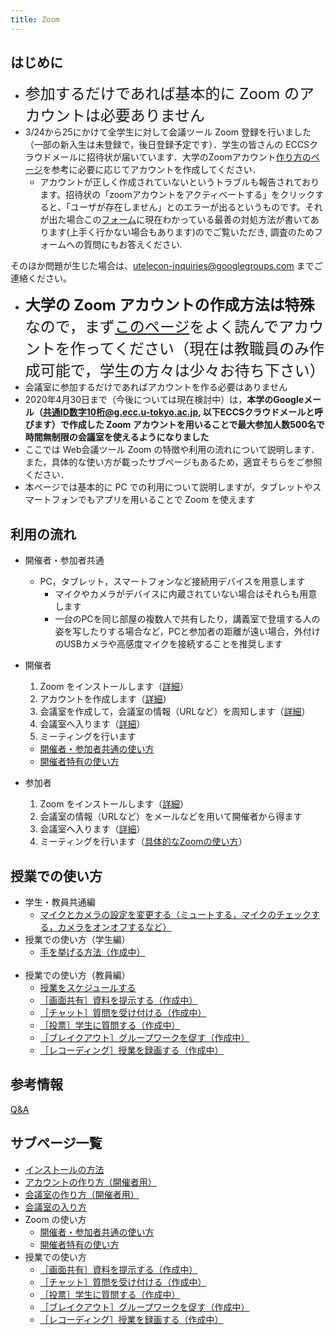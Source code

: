 ```yaml
---
title: Zoom
---
```


## はじめに

* <span style="font-size:1.5rem;">参加するだけであれば基本的に Zoom のアカウントは必要ありません</span>
* 3/24から25にかけて全学生に対して会議ツール Zoom 登録を行いました（一部の新入生は未登録で，後日登録予定です）．学生の皆さんの ECCSクラウドメールに招待状が届いています．大学のZoomアカウント[作り方のページ](create_account)を参考に必要に応じてアカウントを作成してください．
  * アカウントが正しく作成されていないというトラブルも報告されております。招待状の「zoomアカウントをアクティベートする」をクリックすると、「ユーザが存在しません」とのエラーが出るというものです。それが出た場合この<a href="https://tinyurl.com/v5pvzb5">フォーム</a>に現在わかっている最善の対処方法が書いてあります(上手く行かない場合もあります)のでご覧いただき, 調査のためフォームへの質問にもお答えください.
<!--
現在Zoom社と原因究明を図っておりますが若干時間がかかる見込みです。
-->
そのほか問題が生じた場合は、utelecon-inquiries@googlegroups.com までご連絡ください。
* <span style="font-size:1.5rem;">**大学の Zoom アカウントの作成方法は特殊**なので，まず<a href="create_account" target="">このページ</a>をよく読んでアカウントを作ってください（現在は教職員のみ作成可能で，学生の方々は少々お待ち下さい）</span>
* 会議室に参加するだけであればアカウントを作る必要はありません  
* 2020年4月30日まで（今後については現在検討中）は，**本学のGoogleメール（共通ID数字10桁@g.ecc.u-tokyo.ac.jp, 以下ECCSクラウドメールと呼びます）で作成した Zoom アカウントを用いることで最大参加人数500名で時間無制限の会議室を使えるようになりました**   
* ここでは Web会議ツール Zoom の特徴や利用の流れについて説明します．また，具体的な使い方が載ったサブページもあるため，適宜そちらをご参照ください．  
* 本ページでは基本的に PC での利用について説明しますが，タブレットやスマートフォンでもアプリを用いることで Zoom を使えます  


## 利用の流れ

* 開催者・参加者共通  
  * PC，タブレット，スマートフォンなど接続用デバイスを用意します
    * マイクやカメラがデバイスに内蔵されていない場合はそれらも用意します
    * 一台のPCを同じ部屋の複数人で共有したり，講義室で登壇する人の姿を写したりする場合など，PCと参加者の距離が遠い場合，外付けのUSBカメラや高感度マイクを接続することを推奨します  
    
* 開催者
  1. Zoom をインストールします（<a href="install" target="">詳細</a>）  
  1. アカウントを作成します（<a href="create_account" target="">詳細</a>）
  1. 会議室を作成して，会議室の情報（URLなど）を周知します（<a href="create_room" target="">詳細</a>）
  1. 会議室へ入ります（<a href="join" target="">詳細</a>）
  1. ミーティングを行います
    * <a href="how_to_use" target="">開催者・参加者共通の使い方</a>
	* <a href="how_to_use_host" target="">開催者特有の使い方</a>
  
* 参加者
  1. Zoom をインストールします（<a href="install" target="">詳細</a>）  
  1. 会議室の情報（URLなど）をメールなどを用いて開催者から得ます
  1. 会議室へ入ります（<a href="join" target="">詳細</a>）
  1. ミーティングを行います（<a href="how_to_use" target="">具体的なZoomの使い方</a>）

## 授業での使い方

* 学生・教員共通編
  * <a href="how_to_use_in_classroom_common#use_mic_and_camera">マイクとカメラの設定を変更する（ミュートする，マイクのチェックする，カメラをオンオフするなど）</a>
	<br>
* 授業での使い方（学生編）
  * <a href="">手を挙げる方法（作成中）</a>
  <br>
* 授業での使い方（教員編）
  * <a href="how_to_use_in_classroom_faculty_members#schedule">授業をスケジュールする</a>
  * <a href="" target="">［画面共有］資料を提示する（作成中）</a>
  * <a href="" target="">［チャット］質問を受け付ける（作成中）</a>
  * <a href="" target="">［投票］学生に質問する（作成中）</a>
  * <a href="" target="">［ブレイクアウト］グループワークを促す（作成中）</a>
  * <a href="" target="">［レコーディング］授業を録画する（作成中）</a>


## 参考情報
[Q&A](qa)  


## サブページ一覧
* <a href="install" target="">インストールの方法</a>  
* <a href="create_account" target="">アカウントの作り方（開催者用）</a>  
* <a href="create_room" target="">会議室の作り方（開催者用）</a>  
* <a href="join" target="">会議室の入り方</a>  
* Zoom の使い方
  * <a href="how_to_use" target="">開催者・参加者共通の使い方</a>  
  * <a href="how_to_use_host" target="">開催者特有の使い方</a>  
* 授業での使い方  
  * <a href="classroom_screen_sharing" target="">［画面共有］資料を提示する（作成中）</a>  
  * <a href="classroom_chat" target="">［チャット］質問を受け付ける（作成中）</a>  
  * <a href="classroom_poll" target="">［投票］学生に質問する（作成中）</a>  
  * <a href="classroom_breakout" target="">［ブレイクアウト］グループワークを促す（作成中）</a>  
  * <a href="classroom_record" target="">［レコーディング］授業を録画する（作成中）</a>  
